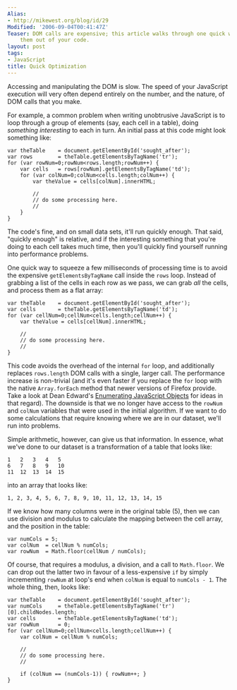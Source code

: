 ```yaml
---
Alias:
- http://mikewest.org/blog/id/29
Modified: '2006-09-04T00:41:47Z'
Teaser: DOM calls are expensive; this article walks through one quick way to optimize
    them out of your code.
layout: post
tags:
- JavaScript
title: Quick Optimization
---
```

Accessing and manipulating the DOM is slow.  The speed of your JavaScript execution will very often depend entirely on the number, and the nature, of DOM calls that you make.  

For example, a common problem when writing unobtrusive JavaScript is to loop through a group of elements (say, each cell in a table), doing _something interesting_ to each in turn.  An initial pass at this code might look something like:

    var theTable    = document.getElementById('sought_after');
    var rows        = theTable.getElementsByTagName('tr');
    for (var rowNum=0;rowNum<rows.length;rowNum++) {
        var cells   = rows[rowNum].getElementsByTagName('td');
        for (var colNum=0;colNum<cells.length;colNum++) {
            var theValue = cells[colNum].innerHTML;
            
            //
            // do some processing here.
            //
        }
    }
    
The code's fine, and on small data sets, it'll run quickly enough.  That said, "quickly enough" is relative, and if the interesting something that you're doing to each cell takes much time, then you'll quickly find yourself running into performance problems.

One quick way to squeeze a few milliseconds of processing time is to avoid the expensive `getElementsByTagName` call inside the `rows` loop.  Instead of grabbing a list of the cells in each row as we pass, we can grab _all_ the cells, and process them as a flat array:

    var theTable    = document.getElementById('sought_after');
    var cells       = theTable.getElementsByTagName('td');
    for (var cellNum=0;cellNum<cells.length;cellNum++) {
        var theValue = cells[cellNum].innerHTML;
            
        //
        // do some processing here.
        //
    }

This code avoids the overhead of the internal `for` loop, and additionally replaces `rows.length` DOM calls with a single, larger call.  The performance increase is non-trivial (and it's even faster if you replace the `for` loop with the native `Array.forEach` method that newer versions of Firefox provide.  Take a look at Dean Edward's [Enumerating JavaScript Objects][foreach] for ideas in that regard).  The downside is that we no longer have access to the `rowNum` and `colNum` variables that were used in the initial algorithm.  If we want to do some calculations that require knowing where we are in our dataset, we'll run into problems.

[foreach]: http://dean.edwards.name/weblog/2006/07/enum/ "Dean Edwards: 'Enumerating JavaScript Objects'"

Simple arithmetic, however, can give us that information.  In essence, what we've done to our dataset is a transformation of a table that looks like:

    1   2   3   4   5
    6   7   8   9   10
    11  12  13  14  15
    
into an array that looks like:

    1, 2, 3, 4, 5, 6, 7, 8, 9, 10, 11, 12, 13, 14, 15

If we know how many columns were in the original table (5), then we can use division and modulus to calculate the mapping between the cell array, and the position in the table:

    var numCols = 5;
    var colNum  = cellNum % numCols;
    var rowNum  = Math.floor(cellNum / numCols);
    
Of course, that requires a modulus, a division, and a call to `Math.floor`.  We can drop out the latter two in favour of a less-expensive `if` by simply incrementing `rowNum` at loop's end when `colNum` is equal to `numCols - 1`.  The whole thing, then, looks like:

    var theTable    = document.getElementById('sought_after');
    var numCols     = theTable.getElementsByTagName('tr')[0].childNodes.length;
    var cells       = theTable.getElementsByTagName('td');
    var rowNum      = 0;
    for (var cellNum=0;cellNum<cells.length;cellNum++) {
        var colNum = cellNum % numCols;

        //
        // do some processing here.
        //
        
        if (colNum == (numCols-1)) { rowNum++; }
    }